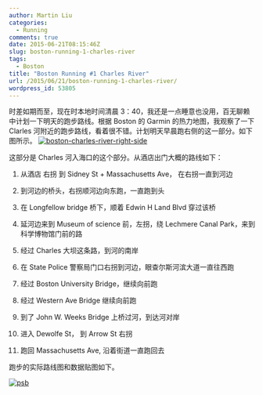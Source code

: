 ```yaml
---
author: Martin Liu
categories:
  - Running
comments: true
date: 2015-06-21T08:15:46Z
slug: boston-running-1-charles-river
tags:
  - Boston
title: "Boston Running #1 Charles River"
url: /2015/06/21/boston-running-1-charles-river/
wordpress_id: 53805
---
```


时差如期而至，现在时本地时间清晨 3：40，我还是一点睡意也没用，百无聊赖中计划一下明天的跑步路线。根据 Boston 的 Garmin 的热力地图，我观察了一下 Clarles 河附近的跑步路线，看着很不错。计划明天早晨跑右侧的这一部分。如下图所示。
[![boston-charles-river-right-side](http://7bv9gn.com1.z0.glb.clouddn.com/wp-content/uploads/2015/06/boston-charles-river-right-side-1024x559.jpg)](http://7bv9gn.com1.z0.glb.clouddn.com/wp-content/uploads/2015/06/boston-charles-river-right-side.jpg)

这部分是 Charles 河入海口的这个部分。从酒店出门大概的路线如下：

1. 从酒店 右拐 到 Sidney St + Massachusetts Ave， 在右拐一直到河边

2. 到河边的桥头，右拐顺河边向东跑，一直跑到头

3. 在 Longfellow bridge 桥下，顺着 Edwin H Land Blvd 穿过该桥

4. 延河边来到 Museum of science 前，左拐，绕 Lechmere Canal Park，来到科学博物馆门前的路

5. 经过 Charles 大坝这条路，到河的南岸

6. 在 State Police 警察局门口右拐到河边，眼查尔斯河滨大道一直往西跑

7. 经过 Boston University Bridge，继续向前跑

8. 经过 Western Ave Bridge 继续向前跑

9. 到了 John W. Weeks Bridge 上桥过河，到达河对岸

10. 进入 Dewolfe St， 到 Arrow St 右拐

11. 跑回 Massachusetts Ave, 沿着街道一直跑回去

跑步的实际路线图和数据贴图如下。

[![psb](http://7bv9gn.com1.z0.glb.clouddn.com/wp-content/uploads/2015/06/psb.jpeg)](http://martinliu.cn/boston-running-1-charles-river/psb-2/)
